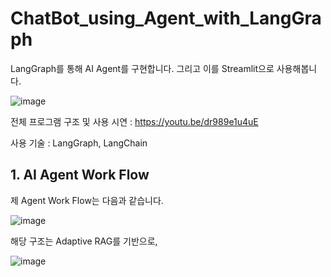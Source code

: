 # ChatBot_using_Agent_with_LangGraph
LangGraph를 통해 AI Agent를 구현합니다. 그리고 이를 Streamlit으로 사용해봅니다.

![image](https://github.com/user-attachments/assets/4df6a34a-214d-441e-9f3d-c023cae89a19)

전체 프로그램 구조 및 사용 시연 : https://youtu.be/dr989e1u4uE

사용 기술 : LangGraph, LangChain

## 1. AI Agent Work Flow

제 Agent Work Flow는 다음과 같습니다.

![image](https://github.com/user-attachments/assets/d30c5862-dce3-4d03-98a1-eff1688d4319)


해당 구조는 Adaptive RAG를 기반으로, 

![image](https://github.com/user-attachments/assets/86bacbc8-d5e7-43f9-9724-36888a4baa4e)
